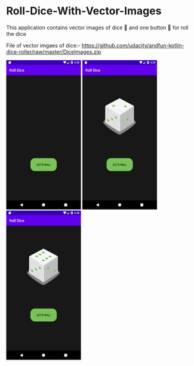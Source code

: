 # Roll-Dice-With-Vector-Images

This application contains vector images of dice 🎲 and one button 🔲 for roll the dice

File of vector imgaes of dice:- https://github.com/udacity/andfun-kotlin-dice-roller/raw/master/DiceImages.zip

<img src="Screenshots/Screenshot_1612696097.png" width="200"> <img src="Screenshots/Screenshot_1612696103.png" width="200"> <img src="Screenshots/Screenshot_1612696107.png" width="200"> 
